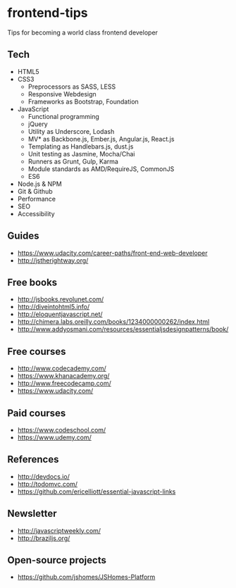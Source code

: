 # frontend-tips
Tips for becoming a world class frontend developer

## Tech
* HTML5
* CSS3
  * Preprocessors as SASS, LESS
  * Responsive Webdesign
  * Frameworks as Bootstrap, Foundation
* JavaScript
  * Functional programming
  * jQuery
  * Utility as Underscore, Lodash
  * MV* as Backbone.js, Ember.js, Angular.js, React.js
  * Templating as Handlebars.js, dust.js
  * Unit testing as Jasmine, Mocha/Chai
  * Runners as Grunt, Gulp, Karma
  * Module standards as AMD/RequireJS, CommonJS
  * ES6
* Node.js & NPM
* Git & Github
* Performance
* SEO
* Accessibility

## Guides
* https://www.udacity.com/career-paths/front-end-web-developer
* http://jstherightway.org/

## Free books
* http://jsbooks.revolunet.com/
* http://diveintohtml5.info/
* http://eloquentjavascript.net/
* http://chimera.labs.oreilly.com/books/1234000000262/index.html
* http://www.addyosmani.com/resources/essentialjsdesignpatterns/book/

## Free courses
* http://www.codecademy.com/
* https://www.khanacademy.org/
* http://www.freecodecamp.com/
* https://www.udacity.com/

## Paid courses
* https://www.codeschool.com/
* https://www.udemy.com/

## References
* http://devdocs.io/
* http://todomvc.com/
* https://github.com/ericelliott/essential-javascript-links

## Newsletter
* http://javascriptweekly.com/
* http://braziljs.org/

## Open-source projects
* https://github.com/jshomes/JSHomes-Platform
